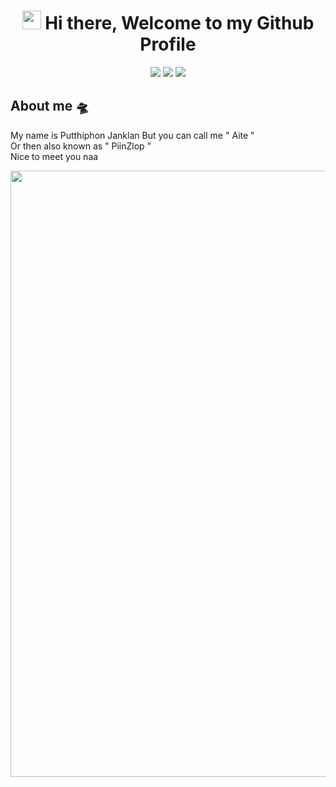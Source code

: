 <h1 align="center">
<img src="https://raw.githubusercontent.com/MartinHeinz/MartinHeinz/master/wave.gif" width="30px"> Hi there, Welcome to my Github Profile 
</h1>

<p align="center">
<a href="https://www.instagram.com/16.iceyz_"><img src="https://img.shields.io/badge/-16.iceyz_-E4405F?style=flat&logo=Instagram&logoColor=white"/></a>
<a href="https://www.facebook.com/Piinzlop"><img src="https://img.shields.io/badge/-Putthiphon Janklan-1877F2?style=flat&logo=Facebook&logoColor=white"/></a>
<a href="mailto:iceat_po@rmutsvmail.com"><img src="https://img.shields.io/badge/-iceat_po@rmutsvmail.com-D14836?style=flat&logo=Gmail&logoColor=white"/></a><br>
</p>

## About me 🛸
My name is Putthiphon Janklan But you can call me " Aite " <br>
Or then also known as " PiinZlop " <br>
Nice to meet you naa 

<img src="https://github.com/piinzlop/Image/blob/main/image1.jpg " width="auto" height="970">



<!--
**piinzlop/piinzlop** is a ✨ _special_ ✨ repository because its `README.md` (this file) appears on your GitHub profile.

Here are some ideas to get you started:

- 🔭 I’m currently working on ...
- 🌱 I’m currently learning ...
- 👯 I’m looking to collaborate on ...
- 🤔 I’m looking for help with ...
- 💬 Ask me about ...
- 📫 How to reach me: ...
- 😄 Pronouns: ...
- ⚡ Fun fact: ...
-->
